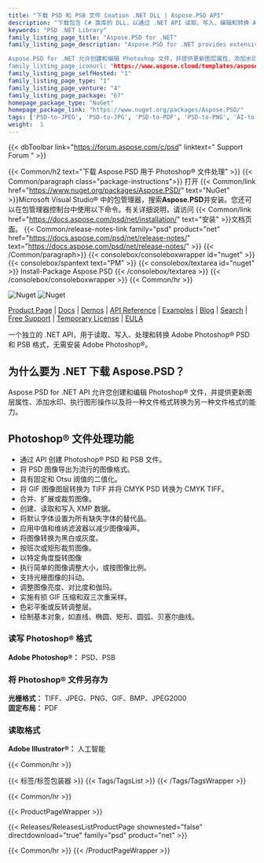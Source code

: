```yaml
---
title: "下载 PSD 和 PSB 文件 Ceation .NET DLL | Aspose.PSD API"
description: "下载包含 C# 类库的 DLL，以通过 .NET API 读取、写入、编辑和转换 Adobe Photoshop®（PSD、PSB）和 Adobe Illustrator®（AI）矢量图形。"
keywords: "PSD .NET Library"
family_listing_page_title: "Aspose.PSD for .NET"
family_listing_page_description: "Aspose.PSD for .NET provides extensive manipulation capabilities for PSD & PSB file formats without requiring Adobe Photoshop.

Aspose.PSD for .NET 允许创建和编辑 Photoshop 文件，并提供更新图层属性、添加水印、执行图形操作或将一种文件格式转换为另一种文件格式的能力。”
family_listing_page_iconurl: "https://www.aspose.cloud/templates/aspose/App_Themes/V3/images/psd/272x272/aspose_psd-for-net.png"
family_listing_page_selfHosted: "1"
family_listing_page_type: "1"
family_listing_page_venture: "4"
family_listing_page_package: "67"
homepage_package_type: "NuGet"
homepage_package_link: "https://www.nuget.org/packages/Aspose.PSD/"
tags: ['PSD-to-JPEG', 'PSD-to-JPG', 'PSD-to-PDF', 'PSD-to-PNG', 'AI-to-JPG', 'AI-to-JPEG', 'AI-to-PDF', 'AI-to-PNG']
weight:  1
---
```


{{< dbToolbar link="https://forum.aspose.com/c/psd" linktext=" Support Forum " >}}

{{< Common/h2 text="下载 Aspose.PSD 用于 Photoshop® 文件处理"  >}}
{{< Common/paragraph class="package-instructions">}}
打开
{{< Common/link href="https://www.nuget.org/packages/Aspose.PSD/" text="NuGet"  >}}Microsoft Visual Studio® 中的包管理器，搜索<b>Aspose.PSD</b>并安装。您还可以在包管理器控制台中使用以下命令。有关详细说明，请访问
{{< Common/link href="https://docs.aspose.com/psd/net/installation/" text="安装"  >}}文档页面。
{{< Common/release-notes-link family="psd" product="net" href="https://docs.aspose.com/psd/net/release-notes/" text="https://docs.aspose.com/psd/net/release-notes/"  >}}
{{< /Common/paragraph>}}
{{< consolebox/consoleboxwrapper id="nuget" >}}
       {{< consolebox/spantext text="PM" >}}
       {{< consolebox/textarea id="nuget" >}} Install-Package Aspose.PSD {{< /consolebox/textarea >}}
{{< /consolebox/consoleboxwrapper >}}
{{< Common/hr >}}

![Nuget](https://img.shields.io/nuget/v/Aspose.PSD) ![Nuget](https://img.shields.io/nuget/dt/Aspose.PSD?label=nuget%20downloads)

[Product Page](https://products.aspose.com/psd/net/) | [Docs](https://docs.aspose.com/psd/net/) | [Demos](https://products.aspose.app/psd/family) | [API Reference](https://reference.aspose.com/psd/net/) | [Examples](https://github.com/aspose-psd/Aspose.PSD-for-.NET) | [Blog](https://blog.aspose.com/category/psd/) | [Search](https://search.aspose.com/) | [Free Support](https://forum.aspose.com/c/psd) | [Temporary License](https://purchase.aspose.com/temporary-license) | [EULA](https://about.aspose.com/legal/eula/)

一个独立的 .NET API，用于读取、写入、处理和转换 Adobe Photoshop® PSD 和 PSB 格式，无需安装 Adobe Photoshop®。

## 为什么要为 .NET 下载 Aspose.PSD？

Aspose.PSD for .NET API 允许您创建和编辑 Photoshop® 文件，并提供更新图层属性、添加水印、执行图形操作以及将一种文件格式转换为另一种文件格式的能力。

## Photoshop® 文件处理功能

- 通过 API 创建 Photoshop® PSD 和 PSB 文件。
- 将 PSD 图像导出为流行的图像格式。
- 具有固定和 Otsu 阈值的二值化。
- 将 GIF 图像图层转换为 TIFF 并将 CMYK PSD 转换为 CMYK TIFF。
- 合并、扩展或裁剪图像。
- 创建、读取和写入 XMP 数据。
- 将默认字体设置为所有缺失字体的替代品。
- 应用中值和维纳滤波器以减少图像噪声。
- 将图像转换为黑白或灰度。
- 按班次或矩形裁剪图像。
- 以特定角度旋转图像
- 执行简单的图像调整大小，或按图像比例。
- 支持光栅图像的抖动。
- 调整图像亮度、对比度和伽玛。
- 实施有损 GIF 压缩和双三次重采样。
- 色彩平衡或反转调整层。
- 绘制基本对象，如直线、椭圆、矩形、圆弧、贝塞尔曲线。

### 读写 Photoshop® 格式

**Adobe Photoshop®：** PSD、PSB

### 将 Photoshop® 文件另存为

**光栅格式：** TIFF、JPEG、PNG、GIF、BMP、JPEG2000\
**固定布局：** PDF

### 读取格式

**Adobe Illustrator®：** 人工智能

{{< Common/hr >}}

{{< 标签/标签包装器 >}}
 {{< Tags/TagsList >}}
{{< /Tags/TagsWrapper >}}

{{< Common/hr >}}

{{< ProductPageWrapper >}}
<!-- ReleasesListProductPage-->
   {{< Releases/ReleasesListProductPage shownested="false"  directdownload="true" family="psd" product="net" >}}
<!-- /ReleasesListProductPage-->
{{< Common/hr >}}
{{< /ProductPageWrapper >}}


